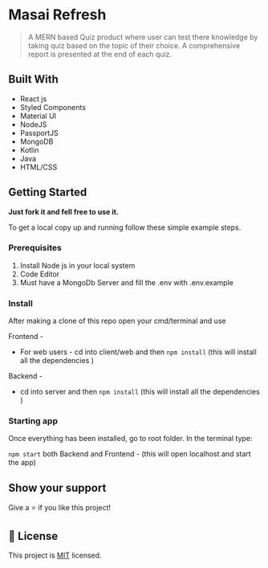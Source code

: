 # Masai Refresh

> A MERN based Quiz product where user can test there knowledge by taking quiz based on the topic of their choice. A comprehensive report is presented at the end of each quiz.


## Built With

- React js
- Styled Components
- Material UI
- NodeJS
- PassportJS
- MongoDB
- Kotlin
- Java
- HTML/CSS

## Getting Started

**Just fork it and fell free to use it.**

To get a local copy up and running follow these simple example steps.

### Prerequisites

1. Install Node js in your local system
2. Code Editor
3. Must have a MongoDb Server and fill the .env with .env.example

### Install

After making a clone of this repo open your cmd/terminal and use

Frontend - 
- For web users - cd into client/web and then `npm install` (this will install all the dependencies )

Backend - 
- cd into server and then `npm install` (this will install all the dependencies )

### Starting app

Once everything has been installed, go to root folder. In the terminal type:

`npm start` both Backend and Frontend - (this will open localhost and start the app)

## Show your support

Give a ⭐️ if you like this project!

## 📝 License

This project is [MIT](./LICENSE) licensed.
